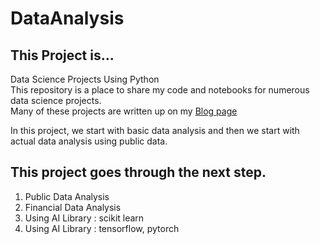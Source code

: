 # DataAnalysis
## This Project is...
Data Science Projects Using Python <br/> 
This repository is a place to share my code and notebooks for numerous data science projects. <br/>
Many of these projects are written up on my [Blog page](https://0ver-grow.tistory.com/)

In this project, we start with basic data analysis and then we start with actual data analysis using public data.

## This project goes through the next step.
1. Public Data Analysis
2. Financial Data Analysis
3. Using AI Library : scikit learn
4. Using AI Library : tensorflow, pytorch
